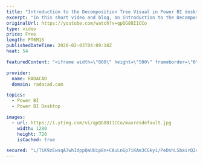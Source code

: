 ```yaml
---
title: "Introduction to the Decomposition Tree Visual in Power BI desktop"
excerpt: "In this short video and blog, an introduction to the Decomposition tree has been provided"
originalUrl: https://youtube.com/watch?v=qpQG88I1CCo
type: video
price: Free
length: PT6M1S
publishedDateTime: 2020-02-03T04:09:18Z
heat: 54

featuredContent: "<iframe width=\"800\" height=\"500\" frameborder=\"0\" src=\"https://www.youtube.com/embed/qpQG88I1CCo\" allow=\"accelerometer; autoplay; encrypted-media; gyroscope; picture-in-picture\" allowfullscreen></iframe>"

provider:
  name: RADACAD
  domain: radacad.com

topics:
  - Power BI
  - Power BI Desktop

images:
  - url: https://i.ytimg.com/vi/qpQG88I1CCo/maxresdefault.jpg
    width: 1280
    height: 720
    isCached: true

secured: "L/TiK9zEwsqA7whIdppQaUUip8n+CAuLnGp7iKAm3CGkyi/PeDshLSbairQ2alW5rMOjmNXV5t/G33+C7vYOD0g/eQodLCb9/HPSQ1tURbewwLnHkHbGX4WxL8U9Kec0mBu4piAfo+9XpGYBm+5Xx8KnirzxzES2V1gN9DbfnLvgGgkKPFF0jUhU0FKfGsZ5LEiF3/kmW7SiynXzQtiu4qLXK7uQE+4C53tGHKQwUyeePSeCIE4F9QZIdhzx33VkOyGRFs1LC3Nvtgvx94LeUyGYrciOiGrn5PtcsYVhQulgNYwgNYYLD87qc0LX6vHVXPYy/8wvYwedMEI9Vz1Z34WjzAkVE7cv/Qydxqh5gAy2Ob0ze9aJ9yPZRmyUtHQyWd/whaRTswGMDIyIQgNkLRR8j4MoCiyUUNkL+jrf4uo=;XuaolfA4kwGxsii2Fau2GQ=="
---
```


